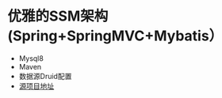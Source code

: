 # 优雅的SSM架构(Spring+SpringMVC+Mybatis）
- Mysql8
- Maven
- 数据源Druid配置
- [源项目地址](https://github.com/wosyingjun/beauty_ssm)